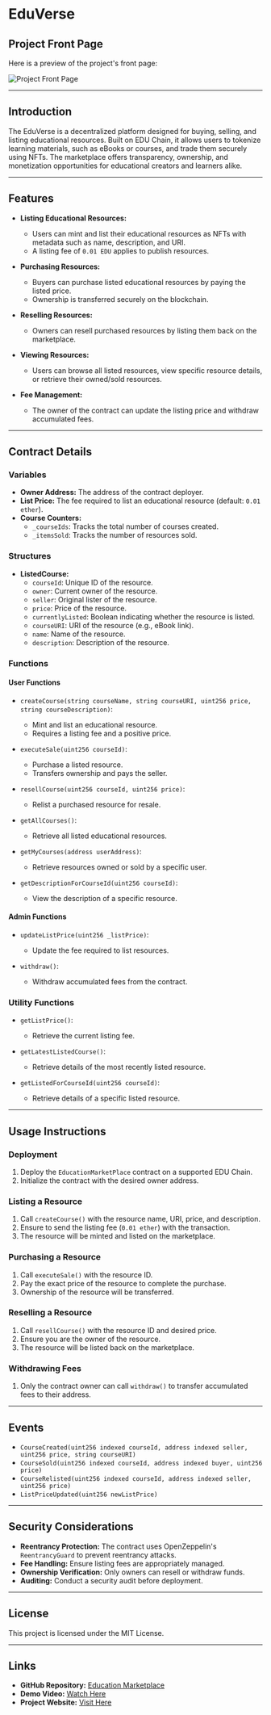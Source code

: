 # EduVerse

## Project Front Page

Here is a preview of the project's front page:

![Project Front Page](client/src/assets/EduVerseFrontImage.png)

---

## Introduction

The EduVerse is a decentralized platform designed for buying, selling, and listing educational resources. Built on EDU Chain, it allows users to tokenize learning materials, such as eBooks or courses, and trade them securely using NFTs. The marketplace offers transparency, ownership, and monetization opportunities for educational creators and learners alike.

---

## Features

- **Listing Educational Resources:**
  - Users can mint and list their educational resources as NFTs with metadata such as name, description, and URI.
  - A listing fee of `0.01 EDU` applies to publish resources.

- **Purchasing Resources:**
  - Buyers can purchase listed educational resources by paying the listed price.
  - Ownership is transferred securely on the blockchain.

- **Reselling Resources:**
  - Owners can resell purchased resources by listing them back on the marketplace.

- **Viewing Resources:**
  - Users can browse all listed resources, view specific resource details, or retrieve their owned/sold resources.

- **Fee Management:**
  - The owner of the contract can update the listing price and withdraw accumulated fees.

---

## Contract Details

### Variables

- **Owner Address:** The address of the contract deployer.
- **List Price:** The fee required to list an educational resource (default: `0.01 ether`).
- **Course Counters:**
  - `_courseIds`: Tracks the total number of courses created.
  - `_itemsSold`: Tracks the number of resources sold.

### Structures

- **ListedCourse:**
  - `courseId`: Unique ID of the resource.
  - `owner`: Current owner of the resource.
  - `seller`: Original lister of the resource.
  - `price`: Price of the resource.
  - `currentlyListed`: Boolean indicating whether the resource is listed.
  - `courseURI`: URI of the resource (e.g., eBook link).
  - `name`: Name of the resource.
  - `description`: Description of the resource.

### Functions

#### User Functions

- `createCourse(string courseName, string courseURI, uint256 price, string courseDescription)`:
  - Mint and list an educational resource.
  - Requires a listing fee and a positive price.
  
- `executeSale(uint256 courseId)`:
  - Purchase a listed resource.
  - Transfers ownership and pays the seller.

- `resellCourse(uint256 courseId, uint256 price)`:
  - Relist a purchased resource for resale.

- `getAllCourses()`:
  - Retrieve all listed educational resources.

- `getMyCourses(address userAddress)`:
  - Retrieve resources owned or sold by a specific user.

- `getDescriptionForCourseId(uint256 courseId)`:
  - View the description of a specific resource.

#### Admin Functions

- `updateListPrice(uint256 _listPrice)`:
  - Update the fee required to list resources.

- `withdraw()`:
  - Withdraw accumulated fees from the contract.

### Utility Functions

- `getListPrice()`:
  - Retrieve the current listing fee.

- `getLatestListedCourse()`:
  - Retrieve details of the most recently listed resource.

- `getListedForCourseId(uint256 courseId)`:
  - Retrieve details of a specific listed resource.

---

## Usage Instructions

### Deployment

1. Deploy the `EducationMarketPlace` contract on a supported EDU Chain.
2. Initialize the contract with the desired owner address.

### Listing a Resource

1. Call `createCourse()` with the resource name, URI, price, and description.
2. Ensure to send the listing fee (`0.01 ether`) with the transaction.
3. The resource will be minted and listed on the marketplace.

### Purchasing a Resource

1. Call `executeSale()` with the resource ID.
2. Pay the exact price of the resource to complete the purchase.
3. Ownership of the resource will be transferred.

### Reselling a Resource

1. Call `resellCourse()` with the resource ID and desired price.
2. Ensure you are the owner of the resource.
3. The resource will be listed back on the marketplace.

### Withdrawing Fees

1. Only the contract owner can call `withdraw()` to transfer accumulated fees to their address.

---

## Events

- `CourseCreated(uint256 indexed courseId, address indexed seller, uint256 price, string courseURI)`
- `CourseSold(uint256 indexed courseId, address indexed buyer, uint256 price)`
- `CourseRelisted(uint256 indexed courseId, address indexed seller, uint256 price)`
- `ListPriceUpdated(uint256 newListPrice)`

---

## Security Considerations

- **Reentrancy Protection:** The contract uses OpenZeppelin's `ReentrancyGuard` to prevent reentrancy attacks.
- **Fee Handling:** Ensure listing fees are appropriately managed.
- **Ownership Verification:** Only owners can resell or withdraw funds.
- **Auditing:** Conduct a security audit before deployment.

---

## License

This project is licensed under the MIT License.

---

## Links

- **GitHub Repository:** [Education Marketplace](https://github.com/Anish99594/EduVerse.git)
- **Demo Video:** [Watch Here](https://drive.google.com/file/d/1zgSQ8CjgKX6tzTYULpat95o-3GXQkB0k/view?usp=sharing)
- **Project Website:** [Visit Here](https://edu-verse-two.vercel.app/)
